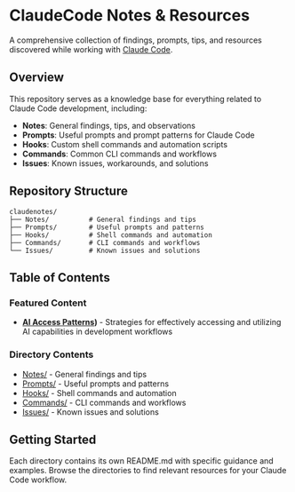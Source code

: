 # ClaudeCode Notes & Resources

A comprehensive collection of findings, prompts, tips, and resources discovered while working with [Claude Code](https://claude.ai/code).

## Overview

This repository serves as a knowledge base for everything related to Claude Code development, including:

- **Notes**: General findings, tips, and observations
- **Prompts**: Useful prompts and prompt patterns for Claude Code
- **Hooks**: Custom shell commands and automation scripts
- **Commands**: Common CLI commands and workflows
- **Issues**: Known issues, workarounds, and solutions

## Repository Structure

```
claudenotes/
├── Notes/          # General findings and tips
├── Prompts/        # Useful prompts and patterns
├── Hooks/          # Shell commands and automation
├── Commands/       # CLI commands and workflows
└── Issues/         # Known issues and solutions
```

## Table of Contents

### Featured Content
- **[AI Access Patterns](https://github.com/conorluddy/claudenotes/blob/main/Notes/AIAccess.md))** - Strategies for effectively accessing and utilizing AI capabilities in development workflows

### Directory Contents
- [Notes/](Notes/) - General findings and tips
- [Prompts/](Prompts/) - Useful prompts and patterns
- [Hooks/](Hooks/) - Shell commands and automation
- [Commands/](Commands/) - CLI commands and workflows
- [Issues/](Issues/) - Known issues and solutions

## Getting Started

Each directory contains its own README.md with specific guidance and examples. Browse the directories to find relevant resources for your Claude Code workflow.

